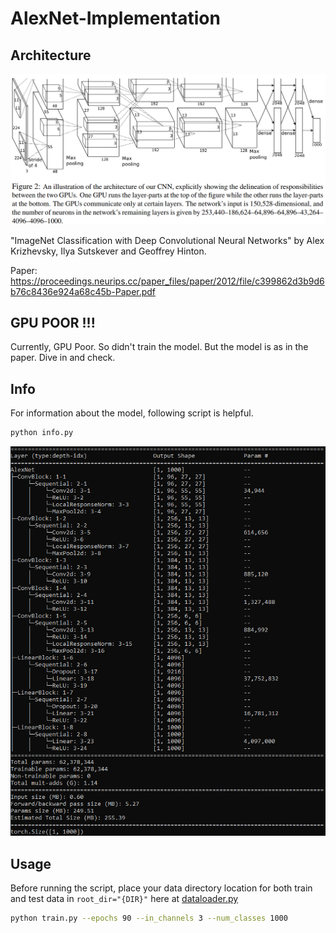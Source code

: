 # AlexNet-Implementation

## Architecture

![AlexNet Architecture](images/architecture.png)

"ImageNet Classification with Deep Convolutional Neural Networks" by Alex Krizhevsky, Ilya Sutskever and Geoffrey Hinton. 

Paper: https://proceedings.neurips.cc/paper_files/paper/2012/file/c399862d3b9d6b76c8436e924a68c45b-Paper.pdf

## GPU POOR !!!

Currently, GPU Poor. So didn't train the model. But the model is as in the paper. Dive in and check.

## Info

For information about the model, following script is helpful.

```sh
python info.py
```

![AlexNet Information](images/info.png)

## Usage

Before running the script, place your data directory location for both train and test data in `root_dir="{DIR}"` here at [dataloader.py](./dataloader/dataloader.py)

```sh
python train.py --epochs 90 --in_channels 3 --num_classes 1000
```
